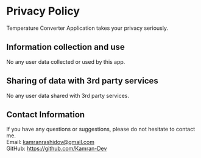 # Privacy Policy <br />
Temperature Converter Application takes your privacy seriously. 

## Information collection and use <br />
No any user data collected or used by this app.

## Sharing of data with 3rd party services <br />
No any user data shared with 3rd party services.

## Contact Information <br />
If you have any questions or suggestions, please do not hesitate to contact me. <br />
Email: kamranrashidov@gmail.com <br />
GitHub: https://github.com/Kamran-Dev <br />
